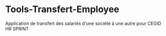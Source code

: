 # Tools-Transfert-Employee
Application de transfert des salariés d'une société à une autre pour CEGID HR SPRINT

